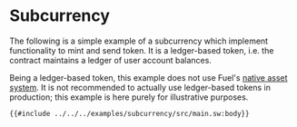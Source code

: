 # Subcurrency

The following is a simple example of a subcurrency which implement functionality to mint and send token. It is a ledger-based token, i.e. the contract maintains a ledger of user account balances.

Being a ledger-based token, this example does not use Fuel's [native asset system](../blockchain-development/native_assets.md). It is not recommended to actually use ledger-based tokens in production; this example is here purely for illustrative purposes.

```sway
{{#include ../../../examples/subcurrency/src/main.sw:body}}
```
